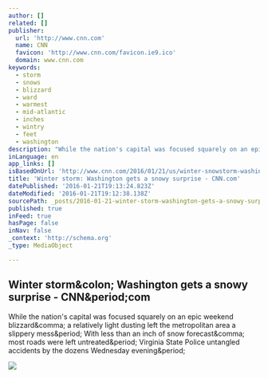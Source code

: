```yaml
---
author: []
related: []
publisher:
  url: 'http://www.cnn.com'
  name: CNN
  favicon: 'http://www.cnn.com/favicon.ie9.ico'
  domain: www.cnn.com
keywords:
  - storm
  - snows
  - blizzard
  - ward
  - warmest
  - mid-atlantic
  - inches
  - wintry
  - feet
  - washington
description: "While the nation's capital was focused squarely on an epic weekend blizzard, a relatively light dusting left the metropolitan area a slippery mess. With less than an inch of snow forecast, most roads were left untreated. Virginia State Police untangled accidents by the dozens Wednesday evening."
inLanguage: en
app_links: []
isBasedOnUrl: 'http://www.cnn.com/2016/01/21/us/winter-snowstorm-washington-blizzard/index.html'
title: 'Winter storm: Washington gets a snowy surprise - CNN.com'
datePublished: '2016-01-21T19:13:24.823Z'
dateModified: '2016-01-21T19:12:38.138Z'
sourcePath: _posts/2016-01-21-winter-storm-washington-gets-a-snowy-surprise-cnncom.md
published: true
inFeed: true
hasPage: false
inNav: false
_context: 'http://schema.org'
_type: MediaObject

---
```

<article style=""><h1>Winter storm&amp;colon; Washington gets a snowy surprise - CNN&amp;period;com</h1><p>While the nation's capital was focused squarely on an epic weekend blizzard&amp;comma; a relatively light dusting left the metropolitan area a slippery mess&amp;period; With less than an inch of snow forecast&amp;comma; most roads were left untreated&amp;period; Virginia State Police untangled accidents by the dozens Wednesday evening&amp;period;</p><img src="http://i2.cdn.turner.com/cnnnext/dam/assets/160120062503-weather-large-169.jpg" /></article>